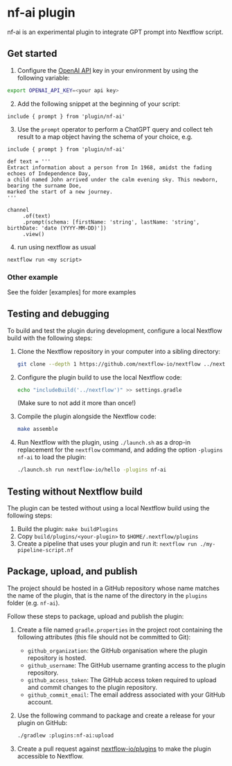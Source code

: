 # nf-ai plugin 
 
nf-ai is an experimental plugin to integrate GPT prompt into Nextflow script. 

## Get started

1. Configure the [OpenAI API](https://platform.openai.com/api-keys) key in your environment by using the following variable:

```bash
export OPENAI_API_KEY=<your api key>
```

2. Add the following snippet at the beginning of your script:

```nextflow
include { prompt } from 'plugin/nf-ai'
```

3. Use the `prompt` operator to perform a ChatGPT query and collect teh result to a map object having the schema
of your choice, e.g.

```
include { prompt } from 'plugin/nf-ai'

def text = '''
Extract information about a person from In 1968, amidst the fading echoes of Independence Day,
a child named John arrived under the calm evening sky. This newborn, bearing the surname Doe,
marked the start of a new journey.
'''

channel
     .of(text)
     .prompt(schema: [firstName: 'string', lastName: 'string', birthDate: 'date (YYYY-MM-DD)'])
     .view()
```

4. run using nextflow as usual

```
nextflow run <my script>
```

### Other example

See the folder [examples] for more examples


## Testing and debugging

To build and test the plugin during development, configure a local Nextflow build with the following steps:

1. Clone the Nextflow repository in your computer into a sibling directory:
    ```bash
    git clone --depth 1 https://github.com/nextflow-io/nextflow ../nextflow
    ```
  
2. Configure the plugin build to use the local Nextflow code:
    ```bash
    echo "includeBuild('../nextflow')" >> settings.gradle
    ```
  
   (Make sure to not add it more than once!)

3. Compile the plugin alongside the Nextflow code:
    ```bash
    make assemble
    ```

4. Run Nextflow with the plugin, using `./launch.sh` as a drop-in replacement for the `nextflow` command, and adding the option `-plugins nf-ai` to load the plugin:
    ```bash
    ./launch.sh run nextflow-io/hello -plugins nf-ai
    ```

## Testing without Nextflow build

The plugin can be tested without using a local Nextflow build using the following steps:

1. Build the plugin: `make buildPlugins`
2. Copy `build/plugins/<your-plugin>` to `$HOME/.nextflow/plugins`
3. Create a pipeline that uses your plugin and run it: `nextflow run ./my-pipeline-script.nf`

## Package, upload, and publish

The project should be hosted in a GitHub repository whose name matches the name of the plugin, that is the name of the directory in the `plugins` folder (e.g. `nf-ai`).

Follow these steps to package, upload and publish the plugin:

1. Create a file named `gradle.properties` in the project root containing the following attributes (this file should not be committed to Git):

   * `github_organization`: the GitHub organisation where the plugin repository is hosted.
   * `github_username`: The GitHub username granting access to the plugin repository.
   * `github_access_token`: The GitHub access token required to upload and commit changes to the plugin repository.
   * `github_commit_email`: The email address associated with your GitHub account.

2. Use the following command to package and create a release for your plugin on GitHub:
    ```bash
    ./gradlew :plugins:nf-ai:upload
    ```

3. Create a pull request against [nextflow-io/plugins](https://github.com/nextflow-io/plugins/blob/main/plugins.json) to make the plugin accessible to Nextflow.

